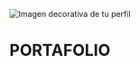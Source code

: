 ![Imagen decorativa de tu perfil](https://github.com/JSMC14/Portafolio/assets/img.png?raw=true)
# PORTAFOLIO
